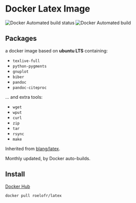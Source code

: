 # Docker Latex Image

![Docker Automated build status](https://img.shields.io/docker/build/roelofr/latex.svg)
![Docker Automated build](https://img.shields.io/docker/automated/roelofr/latex.svg)

## Packages

a docker image based on **ubuntu LTS** containing:

* `texlive-full`
* `python-pygments`
* `gnuplot`
* `biber`
* `pandoc`
* `pandoc-citeproc`

... and extra tools:

* `wget`
* `wput`
* `curl`
* `zip`
* `tar`
* `rsync`
* `make`

Inherited from [blang/latex](https://hub.docker.com/r/blang/latex/).

Monthly updated, by Docker auto-builds.

## Install

[Docker Hub](https://hub.docker.com/r/roelofr/latex/)

```sh
docker pull roelofr/latex
```
